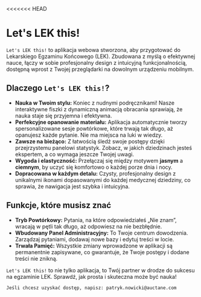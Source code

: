 <<<<<<< HEAD
# Let's LEK this!

`Let's LEK this!` to aplikacja webowa stworzona, aby przygotować do Lekarskiego Egzaminu Końcowego (LEK). Zbudowana z myślą o efektywnej nauce, łączy w sobie profesjonalny design z intuicyjną funkcjonalnością, dostępną wprost z Twojej przeglądarki na dowolnym urządzeniu mobilnym.

## Dlaczego `Let's LEK this!`?

* **Nauka w Twoim stylu:** Koniec z nudnymi podręcznikami! Nasze interaktywne fiszki z dynamiczną animacją obracania sprawiają, że nauka staje się przyjemna i efektywna.
* **Perfekcyjne opanowanie materiału:** Aplikacja automatycznie tworzy spersonalizowane sesje powtórkowe, które trwają tak długo, aż opanujesz każde pytanie. Nie ma miejsca na luki w wiedzy.
* **Zawsze na bieżąco:** Z łatwością śledź swoje postępy dzięki przejrzystemu panelowi statystyk. Zobacz, w jakich dziedzinach jesteś ekspertem, a co wymaga jeszcze Twojej uwagi.
* **Wygoda i elastyczność:** Przełączaj się między motywem **jasnym** a **ciemnym**, by uczyć się komfortowo o każdej porze dnia i nocy.
* **Dopracowana w każdym detalu:** Czysty, profesjonalny design z unikalnymi ikonami dopasowanymi do każdej medycznej dziedziny, co sprawia, że nawigacja jest szybka i intuicyjna.

## Funkcje, które musisz znać

* **Tryb Powtórkowy:** Pytania, na które odpowiedziałeś „Nie znam”, wracają w pętli tak długo, aż odpowiesz na nie bezbłędnie.
* **Wbudowany Panel Administracyjny:** To Twoje centrum dowodzenia. Zarządzaj pytaniami, dodawaj nowe bazy i edytuj treści w locie.
* **Trwała Pamięć:** Wszystkie zmiany wprowadzone w aplikacji są permanentnie zapisywane, co gwarantuje, że Twoje postępy i dodane treści nie znikną.

`Let's LEK this!` to nie tylko aplikacja, to Twój partner w drodze do sukcesu na egzaminie LEK. Sprawdź, jak prosta i skuteczna może być nauka!

`Jeśli chcesz uzyskać dostęp, napisz: patryk.nowicki@auctane.com`
